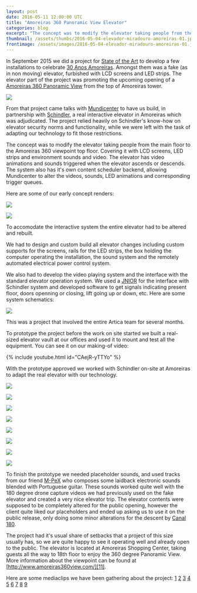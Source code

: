 ```yaml
---
layout: post
date: 2016-05-11 12:00:00 UTC
title: "Amoreiras 360 Panoramic View Elevator"
categories: blog
excerpt: "The concept was to modify the elevator taking people from the main floor to the Amoreiras 360 Panoramic View top floor covering it with LCD screens, LEDs and environment sounds and video"
thumbnail: /assets/thumbs/2016-05-04-elevador-miradouro-amoreiras-01.jpg
frontimage: /assets/images/2016-05-04-elevador-miradouro-amoreiras-01.jpg
---
```


In September 2015 we did a project for [State of the Art][15] to develop a few installations to celebrate [30 Anos Amoreiras][1]. Amongst them was a fake (as in non moving) elevator, furbished with LCD screens and LED strips. The elevator part of the project was promoting the upcoming opening of a [Amoreiras 360 Panoramic View][11] from the top of Amoreiras tower.

![](/assets/images/2016-05-04-elevador-miradouro-amoreiras-12.jpg)

From that project came talks with [Mundicenter][17] to have us build, in partnership with [Schindler][16], a real interactive elevator in Amoreiras which was adjudicated. The project relied heavily on Schindler's know-how on elevator security norms and functionality, while we were left with the task of adapting our technology to fit those restrictions.

The concept was to modify the elevator taking people from the main floor to the Amoreiras 360 viewpoint top floor. Covering it with LCD screens, LED strips and environment sounds and video. The elevator has video animations and sounds triggered when the elevator ascends or descends. The system also has it's own content scheduler backend, allowing Mundicenter to alter the videos, sounds, LED animations and corresponding trigger queues.

Here are some of our early concept renders:

![](/assets/images/2016-05-04-elevador-miradouro-amoreiras-01.jpg)

![](/assets/images/2016-05-04-elevador-miradouro-amoreiras-02.jpg)

To accomodate the interactive system the entire elevator had to be altered and rebuilt.

We had to design and custom build all elevator changes including custom supports for the screens, rails for the LED strips, the box holding the computer operating the installation, the sound system and the remotely automated electrical power control system.

We also had to develop the video playing system and the interface with the standard elevator operation system. We used a [JNIOR][14] for the interface with Schindler system and developed software to get signals indicating present floor, doors openning or closing, lift going up or down, etc. Here are some system schematics:
 
![](/assets/images/2016-05-04-elevador-miradouro-amoreiras-11.png)

This was a project that involved the entire Artica team for several months.

To prototype the project before the work on site started we built a real-sized elevator vault at our offices and used it to mount and test all the equipment. You can see it on our making-of video:

{% include youtube.html id="CAejR-yTTYo" %}

With the prototype approved we worked with Schindler on-site at Amoreiras to adapt the real elevator with our technology.

![](/assets/images/2016-05-04-elevador-miradouro-amoreiras-03.jpg)

![](/assets/images/2016-05-04-elevador-miradouro-amoreiras-07.jpg)

![](/assets/images/2016-05-04-elevador-miradouro-amoreiras-04.jpg)

![](/assets/images/2016-05-04-elevador-miradouro-amoreiras-05.jpg)

![](/assets/images/2016-05-04-elevador-miradouro-amoreiras-06.jpg)

![](/assets/images/2016-05-04-elevador-miradouro-amoreiras-09.jpg)

![](/assets/images/2016-05-04-elevador-miradouro-amoreiras-08.jpg)

![](/assets/images/2016-05-04-elevador-miradouro-amoreiras-10.jpg)

To finish the prototype we needed placeholder sounds, and used tracks from our friend [M-PeX][12] who composes some laidback electronic sounds blended with Portuguese guitar. These sounds worked quite well with the 180 degree drone capture videos we had previously used on the fake elevator and created a very nice elevator trip. The elevator contents were supposed to be completely altered for the public opening, however the client quite liked our placeholders and ended up asking us to use it on the public release, only doing some minor alterations for the descent by [Canal 180][13].

The project had it's usual share of setbacks that a project of this size usually has, so we are quite happy to see it operating well and already open to the public. The elevator is located at Amoreiras Shopping Center, taking guests all the way to 18th floor to enjoy the 360 degree Panoramic View. More information about the viewpoint can be found at [http://www.amoreiras360view.com/][11].

Here are some mediaclips we have been gathering about the project: [1][2] [2][3] [3][4] [4][5] [5][6] [6][7] [7][8] [8][9] [9][10]

[1]: http://artica.cc/blog/2015/09/04/30-anos-amoreiras.html
[2]: http://economico.sapo.pt/noticias/amoreiras-constroi-miradouro_232255.html
[3]: http://www.nit.pt/article/09-03-2015-amoreiras-vai-ter-um-miradouro-com-vista-360-graus-sobre-lisboa
[4]: http://www.nit.pt/article/04-28-2016-fomos-conhecer-o-novo-miradouro-do-amoreiras
[5]: http://observador.pt/2016/04/28/lisboa-360o-no-novo-miradouro-das-amoreiras/
[6]: https://www.publico.pt/local/noticia/amoreiras-visto-do-alto-dos-seus-30-anos-1706808
[7]: https://www.facebook.com/amoreirasshoppingcenter/videos/10153845812288705/
[8]: http://marketeer.pt/2016/04/28/miradouro-do-amoreiras-abre-amanha/
[9]: http://lifestyle.publico.pt/noticias/360420_amoreiras-abre-miradouro-360%C2%BA-sobre-lisboa
[10]: http://ocorvo.pt/2016/04/28/a-incrivel-vista-de-lisboa-a-partir-do-novo-miradouro-no-topo-das-amoreiras/
[11]: http://www.amoreiras360view.com/
[12]: https://soundcloud.com/mpex
[13]: http://canal180.pt/
[14]: http://www.integpg.com/jnior/
[15]: http://www.sotaart.com/
[16]: http://www.schindler.com/
[17]: http://www.mundicenter.pt/